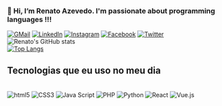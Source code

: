 ### 👋 Hi, I’m Renato Azevedo. I'm passionate about programming languages !!!
[![GMail](https://img.shields.io/badge/Gmail-D14836?style=for-the-badge&logo=gmail&logoColor=white)](https://www.linkedin.com/in/renatoafazevedo/)
[![LinkedIn](https://img.shields.io/badge/LinkedIn-0077B5?style=for-the-badge&logo=linkedin&logoColor=white)](https://www.linkedin.com/in/renatoafazevedo/)
[![Instagram](https://img.shields.io/badge/Instagram-E4405F?style=for-the-badge&logo=instagram&logoColor=white)](https://www.instagram.com/renato_azevedo2007/)
[![Facebook](https://img.shields.io/badge/Facebook-1877F2?style=for-the-badge&logo=facebook&logoColor=white)](https://www.facebook.com/RenatoAFAzevedo/)
[![Twitter](https://img.shields.io/badge/Twitter-1DA1F2?style=for-the-badge&logo=twitter&logoColor=white)](https://twitter.com/RenatoA84698888)
![Renato's GitHub stats](https://github-readme-stats.vercel.app/api?username=Renato-Azevedo-01&theme=radical&show_icons=true)<br>
[![Top Langs](https://github-readme-stats.vercel.app/api/top-langs/?username=Renato-Azevedo-01&layout=compact)](https://github.com/Renato-Azevedo-01/github-readme-stats)

## Tecnologias que eu uso no meu dia
<div style="display:inline-block"><br>
    <img align="center" alt="html5" src="https://img.shields.io/badge/HTML5-E34F26?style=for-the-badge&logo=html5&logoColor=white">
    <img align="center" alt="CSS3" src="https://img.shields.io/badge/CSS3-1572B6?style=for-the-badge&logo=css3&logoColor=white">
     <img align="center" alt="Java Script" src="https://img.shields.io/badge/JavaScript-F7DF1E?style=for-the-badge&logo=javascript&logoColor=black">
    <img align="center" alt="PHP" src="https://img.shields.io/badge/PHP-777BB4?style=for-the-badge&logo=php&logoColor=white">
    <img align="center" alt="Python" src="https://img.shields.io/badge/Python-14354C?style=for-the-badge&logo=python&logoColor=white">    
    <img align="center" alt="React" src="https://img.shields.io/badge/React-20232A?style=for-the-badge&logo=react&logoColor=61DAFB">
    <img align="center" alt="Vue.js" src="https://img.shields.io/badge/Vue.js-35495E?style=for-the-badge&logo=vue.js&logoColor=4FC08D">
</div>
